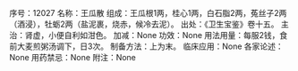 序号：12027
名称：王瓜散
组成：王瓜根1两，桂心1两，白石脂2两，菟丝子2两（酒浸），牡蛎2两（盐泥裹，烧赤，候冷去泥）。
出处：《卫生宝鉴》卷十五。
主治：肾虚，小便自利如泔色。
加减：None
功效：None
用法用量：每服2钱，食前大麦煎粥汤调下，日3次。
制备方法：上为末。
临床应用：None
各家论述：None
用药禁忌：None
附注：None
